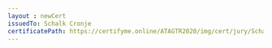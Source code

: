 ```yaml
--- 
layout : newCert 
issuedTo: Schalk Cronje
certificatePath: https://certifyme.online/ATAGTR2020/img/cert/jury/SchalkCronje_0bac8.png
--- 
```

